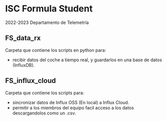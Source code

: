 # ISC Formula Student
2022-2023 Departamento de Telemetría


## FS_data_rx
  Carpeta que contiene los scripts en python para:
  - recibir datos del coche a tiempo real, y guardarlos en una base de datos (InfluxDB).

## FS_influx_cloud
  Carpeta que contiene los scripts para:
  - sincronizar datos de Influx OSS (En local) a Influx Cloud.
  - permitir a los miembros del equipo facil acceso a los datos descargandolos como un .csv.
